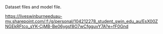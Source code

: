 Dataset files and model file.

https://liveswinburneeduau-my.sharepoint.com/:f:/g/personal/104212278_student_swin_edu_au/EsX00ZNGEkRFtco_sYK-CjMB-Be06ygsf8O7wCfgguvY7A?e=fF0Gnd
